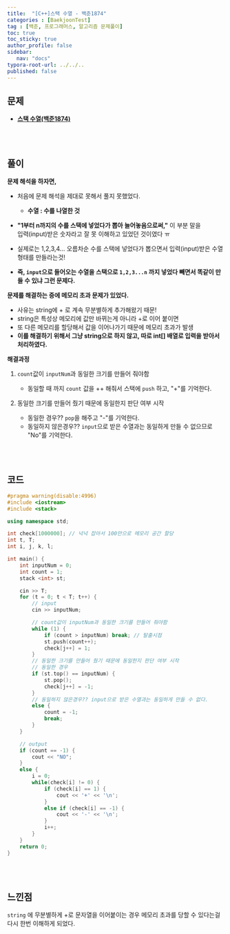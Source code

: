 ```yaml
---
title:  "[C++]스택 수열 - 백준1874"
categories : [BaekjoonTest]
tag : [백준, 프로그래머스, 알고리즘 문제풀이]
toc: true
toc_sticky: true
author_profile: false
sidebar:
   nav: "docs"
typora-root-url: ../../..
published: false
---
```




## 문제

* **[스택 수열(백준1874)](https://www.acmicpc.net/problem/1874)**

<br><br>

## 풀이

**문제 해석을 하자면,**

* 처음에 문제 해석을 제대로 못해서 풀지 못했었다.
  * **수열 : 수를 나열한 것**

* **"1부터 n까지의 수를 스택에 넣었다가 뽑아 늘어놓음으로써,"** 이 부분 말을  
  입력(input)받은 숫자라고 잘 못 이해하고 있었던 것이였다 ㅠ
* 실제로는 1,2,3,4... 오름차순 수를 스택에 넣었다가 뽑으면서 입력(input)받은 수열 형태를 만들라는것!
* **즉, `input`으로 들어오는 수열을 스택으로 `1,2,3...n` 까지 넣었다 빼면서 똑같이 만들 수 있냐 그런 문제다.**



**문제를 해결하는 중에 메모리 초과 문제가 있었다.**

* 사유는 string에 + 로 계속 무분별하게 추가해왔기 때문!
* string은 특성상 메모리에 값만 바뀌는게 아니라 +로 이어 붙이면
* 또 다른 메모리를 할당해서 값을 이어나가기 때문에 메모리 초과가 발생
* **이를 해결하기 위해서 그냥 string으로 하지 않고, 따로 int[] 배열로 입력을 받아서 처리하였다.**



**해결과정**

1. `count`값이 `inputNum`과 동일한 크기를 만들어 줘야함
   * 동일할 때 까지 `count` 값을 ++ 해줘서 스택에 `push` 하고, "+"를 기억한다.

2. 동일한 크기를 만들어 줬기 때문에 동일한지 판단 여부 시작
   * 동일한 경우?? `pop`을 해주고 "-"를 기억한다.
   * 동일하지 않은경우?? `input`으로 받은 수열과는 동일하게 만들 수 없으므로 "No"를 기억한다.



<br><br>

## 코드

```c++
#pragma warning(disable:4996)
#include <iostream>
#include <stack>

using namespace std;

int check[1000000]; // 넉넉 잡아서 100만으로 메모리 공간 할당
int t, T;
int i, j, k, l;

int main() {
	int inputNum = 0;
	int count = 1;
	stack <int> st;

	cin >> T;
	for (t = 0; t < T; t++) {
		// input
		cin >> inputNum;

		// count값이 inputNum과 동일한 크기를 만들어 줘야함
		while (1) {
			if (count > inputNum) break; // 탈출시점
			st.push(count++);
			check[j++] = 1;
		}
		// 동일한 크기를 만들어 줬기 때문에 동일한지 판단 여부 시작
		// 동일한 경우
		if (st.top() == inputNum) {
			st.pop();
			check[j++] = -1;
		}
		// 동일하지 않은경우?? input으로 받은 수열과는 동일하게 만들 수 없다.
		else {
			count = -1;
			break;
		}
	}

	// output
	if (count == -1) {
		cout << "NO";
	}
	else {
		i = 0;
		while(check[i] != 0) {
			if (check[i] == 1) {
				cout << '+' << '\n';
			}
			else if (check[i] == -1) {
				cout << '-' << '\n';
			}
			i++;
		}
	}
	return 0;
}
```

<br><br>

## 느낀점

`string` 에 무분별하게 +로 문자열을 이어붙이는 경우 메모리 초과를 당할 수 있다는걸 다시 한번 이해하게 되었다.
